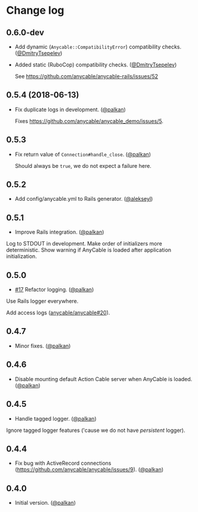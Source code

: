 # Change log

## 0.6.0-dev

- Add dynamic (`Anycable::CompatibilityError`) compatibility checks. ([@DmitryTsepelev][])

- Added static (RuboCop) compatibility checks. ([@DmitryTsepelev][])

  See https://github.com/anycable/anycable-rails/issues/52

## 0.5.4 (2018-06-13)

- Fix duplicate logs in development. ([@palkan][])

  Fixes https://github.com/anycable/anycable_demo/issues/5.

## 0.5.3

- Fix return value of `Connection#handle_close`. ([@palkan][])

  Should always be `true`, we do not expect a failure here.

## 0.5.2

- Add config/anycable.yml to Rails generator. ([@alekseyl][])

## 0.5.1

- Improve Rails integration. ([@palkan][])

Log to STDOUT in development.
Make order of initializers more deterministic.
Show warning if AnyCable is loaded after application initialization.

## 0.5.0

- [#17](https://github.com/anycable/anycable-rails/issues/17) Refactor logging. ([@palkan][])

Use Rails logger everywhere.

Add access logs ([anycable/anycable#20](https://github.com/anycable/anycable/issues/20)).

## 0.4.7

- Minor fixes. ([@palkan][])

## 0.4.6

- Disable mounting default Action Cable server when AnyCable is loaded. ([@palkan][])

## 0.4.5

- Handle tagged logger. ([@palkan][])

Ignore tagged logger features ('cause we do not have _persistent_ logger).

## 0.4.4

- Fix bug with ActiveRecord connections (https://github.com/anycable/anycable/issues/9). ([@palkan][])

## 0.4.0

- Initial version. ([@palkan][])

[@palkan]: https://github.com/palkan
[@alekseyl]: https://github.com/alekseyl
[@DmitryTsepelev]: https://github.com/DmitryTsepelev
